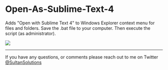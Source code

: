 # Open-As-Sublime-Text-4
Adds "Open with Sublime Text 4" to Windows Explorer context menu for files and folders. Save the .bat file to your computer. Then execute the script (as administrator).  


<img src="https://i.imgur.com/aHvj4vC.png">

___

If you have any questions, or comments please reach out to me on Twitter <a href="https://twitter.com/sultansolutions"> @SultanSolutions </a> 

